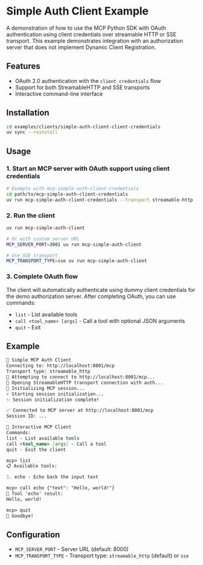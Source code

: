 # Simple Auth Client Example

A demonstration of how to use the MCP Python SDK with OAuth authentication using client credentials over streamable HTTP or SSE transport.
This example demonstrates integration with an authorization server that does not implement Dynamic Client Registration.

## Features

- OAuth 2.0 authentication with the `client_credentials` flow
- Support for both StreamableHTTP and SSE transports
- Interactive command-line interface

## Installation

```bash
cd examples/clients/simple-auth-client-client-credentials
uv sync --reinstall
```

## Usage

### 1. Start an MCP server with OAuth support using client credentials

```bash
# Example with mcp-simple-auth-client-credentials
cd path/to/mcp-simple-auth-client-credentials
uv run mcp-simple-auth-client-credentials --transport streamable-http --port 3001
```

### 2. Run the client

```bash
uv run mcp-simple-auth-client

# Or with custom server URL
MCP_SERVER_PORT=3001 uv run mcp-simple-auth-client

# Use SSE transport
MCP_TRANSPORT_TYPE=sse uv run mcp-simple-auth-client
```

### 3. Complete OAuth flow

The client will automatically authenticate using dummy client credentials for the demo authorization server. After completing OAuth, you can use commands:

- `list` - List available tools
- `call <tool_name> [args]` - Call a tool with optional JSON arguments
- `quit` - Exit

## Example

```markdown
🚀 Simple MCP Auth Client
Connecting to: http://localhost:8001/mcp
Transport type: streamable_http
🔗 Attempting to connect to http://localhost:8001/mcp...
📡 Opening StreamableHTTP transport connection with auth...
🤝 Initializing MCP session...
⚡ Starting session initialization...
✨ Session initialization complete!

✅ Connected to MCP server at http://localhost:8001/mcp
Session ID: ...

🎯 Interactive MCP Client
Commands:
list - List available tools
call <tool_name> [args] - Call a tool
quit - Exit the client

mcp> list
📋 Available tools:

1. echo - Echo back the input text

mcp> call echo {"text": "Hello, world!"}
🔧 Tool 'echo' result:
Hello, world!

mcp> quit
👋 Goodbye!
```

## Configuration

- `MCP_SERVER_PORT` - Server URL (default: 8000)
- `MCP_TRANSPORT_TYPE` - Transport type: `streamable_http` (default) or `sse`

